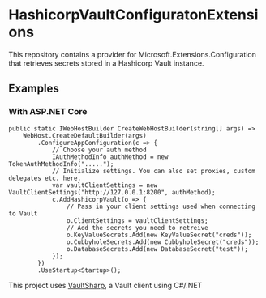 # HashicorpVaultConfiguratonExtensions
This repository contains a provider for Microsoft.Extensions.Configuration that retrieves secrets stored in a Hashicorp Vault instance.  

## Examples

### With ASP.NET Core

```
public static IWebHostBuilder CreateWebHostBuilder(string[] args) =>
    WebHost.CreateDefaultBuilder(args)
        .ConfigureAppConfiguration(c => {
            // Choose your auth method
            IAuthMethodInfo authMethod = new TokenAuthMethodInfo(".....");
            // Initialize settings. You can also set proxies, custom delegates etc. here.
            var vaultClientSettings = new VaultClientSettings("http://127.0.0.1:8200", authMethod);
            c.AddHashicorpVault(o => {
                // Pass in your client settings used when connecting to Vault
                o.ClientSettings = vaultClientSettings;
                // Add the secrets you need to retreive
                o.KeyValueSecrets.Add(new KeyValueSecret("creds"));
                o.CubbyholeSecrets.Add(new CubbyholeSecret("creds"));
                o.DatabaseSecrets.Add(new DatabaseSecret("test"));
            });
        })
        .UseStartup<Startup>();
```

This project uses [VaultSharp](https://github.com/rajanadar/VaultSharp), a Vault client using C#/.NET

